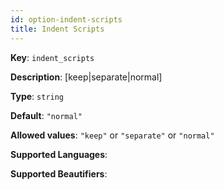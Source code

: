 ```yaml
---
id: option-indent-scripts
title: Indent Scripts
---
```

**Key**: `indent_scripts`

**Description**: [keep|separate|normal]

**Type**: `string`

**Default**: `"normal"`

**Allowed values**: `"keep"` or `"separate"` or `"normal"`

**Supported Languages**: 

**Supported Beautifiers**: 
